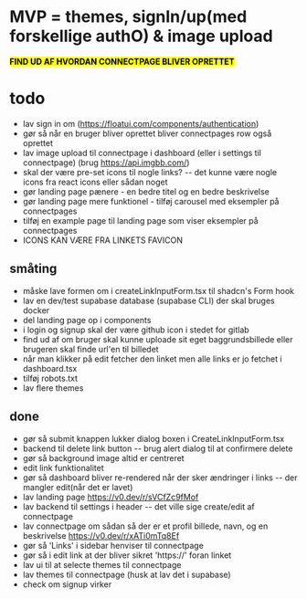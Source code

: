 # MVP = themes, signIn/up(med forskellige authO) & image upload

<mark>**FIND UD AF HVORDAN CONNECTPAGE BLIVER OPRETTET**</mark>
# todo
- lav sign in om (https://floatui.com/components/authentication)
- gør så når en bruger bliver oprettet bliver connectpages row også oprettet
- lav image upload til connectpage i dashboard (eller i settings til connectpage) (brug https://api.imgbb.com/)
- skal der være pre-set icons til nogle links? -- det kunne være nogle icons fra react icons eller sådan noget
- gør landing page pænere - en bedre titel og en bedre beskrivelse
- gør landing page mere funktionel - tilføj carousel med eksempler på connectpages
- tilføj en example page til landing page som viser eksempler på connectpages
- ICONS KAN VÆRE FRA LINKETS FAVICON 

## småting
- måske lave formen om i createLinkInputForm.tsx til shadcn's Form hook
- lav en dev/test supabase database (supabase CLI) der skal bruges docker
- del landing page op i components
- i login og signup skal der være github icon i stedet for gitlab
- find ud af om bruger skal kunne uploade sit eget baggrundsbillede eller brugeren skal finde url'en til billedet
- når man klikker på edit fetcher den linket men alle links er jo fetchet i dashboard.tsx
- tilføj robots.txt
- lav flere themes

## done
- gør så submit knappen lukker dialog boxen i CreateLinkInputForm.tsx
- backend til delete link button -- brug alert dialog til at confirmere delete
- gør så background image altid er centreret
- edit link funktionalitet
- gør så dashboard bliver re-rendered når der sker ændringer i links -- der mangler edit(når det er lavet)
- lav landing page https://v0.dev/r/sVCfZc9fMof
- lav backend til settings i header -- det ville sige create/edit af connectpage
- lav connectpage om sådan så der er et profil billede, navn, og en beskrivelse https://v0.dev/r/xATi0mTq8Ef
- gør så 'Links' i sidebar henviser til connectpage
- gør så i edit link at der bliver sikret 'https://' foran linket
- lav ui til at selecte themes til connectpage
- lav themes til connectpage (husk at lav det i supabase)
- check om signup virker

